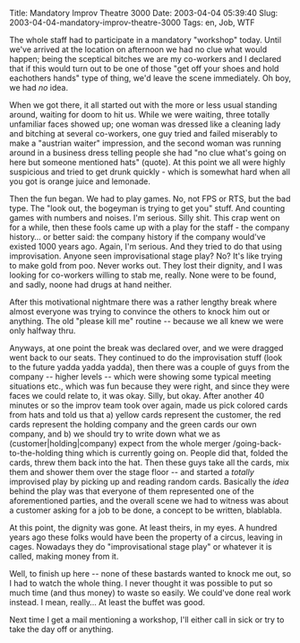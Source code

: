 Title: Mandatory Improv Theatre 3000
Date: 2003-04-04 05:39:40
Slug: 2003-04-04-mandatory-improv-theatre-3000
Tags: en, Job, WTF


The whole staff had to participate in a mandatory "workshop" today. Until
we've arrived at the location on afternoon we had no clue what would happen;
being the sceptical bitches we are my co-workers and I declared that if this
would turn out to be one of those "get off your shoes and hold eachothers
hands" type of thing, we'd leave the scene immediately. Oh boy, we had _no_
idea.

When we got there, it all started out with the more or less usual standing
around, waiting for doom to hit us. While we were waiting, three totally
unfamiliar faces showed up; one woman was dressed like a cleaning lady and
bitching at several co-workers, one guy tried and failed miserably to make a
"austrian waiter" impression, and the second woman was running around in a
business dress telling people she had "no clue what's going on here but
someone mentioned hats" (quote). At this point we all were highly suspicious
and tried to get drunk quickly - which is somewhat hard when all you got is
orange juice and lemonade.

Then the fun began. We had to play games. No, not FPS or RTS, but the bad
type. The "look out, the bogeyman is trying to get you" stuff. And counting
games with numbers and noises. I'm serious. Silly shit. This crap went on for
a while, then these fools came up with a play for the staff - the company
history… or better said: the company history if the company would've existed
1000 years ago. Again, I'm serious. And they tried to do that using
improvisation. Anyone seen improvisational stage play? No? It's like trying to
make gold from poo. Never works out. They lost their dignity, and I was
looking for co-workers willing to stab me, really. None were to be found, and
sadly, noone had drugs at hand neither.

After this motivational nightmare there was a rather lengthy break where
almost everyone was trying to convince the others to knock him out or
anything. The old "please kill me" routine -- because we all knew we were only
halfway thru.

Anyways, at one point the break was declared over, and we were dragged went
back to our seats. They continued to do the improvisation stuff (look to the
future yadda yadda yadda), then there was a couple of guys from the company --
higher levels -- which were showing some typical meeting situations etc.,
which was fun because they were right, and since they were faces we could
relate to, it was okay. Silly, but okay. After another 40 minutes or so the
improv team took over again, made us pick colored cards from hats and told us
that a) yellow cards represent the customer, the red cards represent the
holding company and the green cards our own company, and b) we should try to
write down what we as (customer|holding|company) expect from the whole merger
/going-back-to-the-holding thing which is currently going on. People did that,
folded the cards, threw them back into the hat. Then these guys take all the
cards, mix them and shower them over the stage floor -- and started a
_totally_ improvised play by picking up and reading random cards. Basically
the _idea_ behind the play was that everyone of them represented one of the
aforementioned parties, and the overall scene we had to witness was about a
customer asking for a job to be done, a concept to be written, blablabla.

At this point, the dignity was gone. At least theirs, in my eyes. A hundred
years ago these folks would have been the property of a circus, leaving in
cages. Nowadays they do "improvisational stage play" or whatever it is called,
making money from it.

Well, to finish up here -- none of these bastards wanted to knock me out, so I
had to watch the whole thing. I never thought it was possible to put so much
time (and thus money) to waste so easily. We could've done real work instead.
I mean, really… At least the buffet was good.

Next time I get a mail mentioning a workshop, I'll either call in sick or try
to take the day off or anything.
